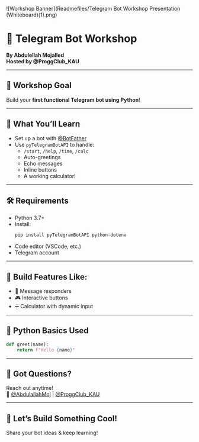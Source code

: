 ![Workshop Banner](Readmefiles/Telegram Bot Workshop Presentation (Whiteboard)(1).png)
# 🤖 Telegram Bot Workshop

**By Abdulellah Mojalled**  
**Hosted by @ProggClub_KAU**

---

## 🚀 Workshop Goal

Build your **first functional Telegram bot using Python**!

---

## 🔧 What You’ll Learn

- Set up a bot with [@BotFather](https://t.me/BotFather)
- Use `pyTelegramBotAPI` to handle:
  - `/start`, `/help`, `/time`, `/calc`
  - Auto-greetings
  - Echo messages
  - Inline buttons
  - A working calculator!

---

## 🛠 Requirements

- Python 3.7+
- Install:
  ```bash
  pip install pyTelegramBotAPI python-dotenv
  ```
- Code editor (VSCode, etc.)
- Telegram account

---

## 🧮 Build Features Like:

- 💬 Message responders
- 🎮 Interactive buttons
- ➗ Calculator with dynamic input

---

## 🐍 Python Basics Used

```python
def greet(name):
    return f"Hello {name}"
```

---

## 💬 Got Questions?

Reach out anytime!  
📢 [@AbdulallahMoj](x.com/abdulellahmoj) | [@ProggClub_KAU](x.com/proggclub_kau)

---

## 🌟 Let’s Build Something Cool!  
Share your bot ideas & keep learning!
